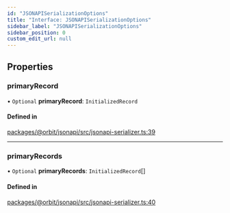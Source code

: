 ```yaml
---
id: "JSONAPISerializationOptions"
title: "Interface: JSONAPISerializationOptions"
sidebar_label: "JSONAPISerializationOptions"
sidebar_position: 0
custom_edit_url: null
---
```


## Properties

### primaryRecord

• `Optional` **primaryRecord**: `InitializedRecord`

#### Defined in

[packages/@orbit/jsonapi/src/jsonapi-serializer.ts:39](https://github.com/orbitjs/orbit/blob/6e0cbd41/packages/@orbit/jsonapi/src/jsonapi-serializer.ts#L39)

___

### primaryRecords

• `Optional` **primaryRecords**: `InitializedRecord`[]

#### Defined in

[packages/@orbit/jsonapi/src/jsonapi-serializer.ts:40](https://github.com/orbitjs/orbit/blob/6e0cbd41/packages/@orbit/jsonapi/src/jsonapi-serializer.ts#L40)
